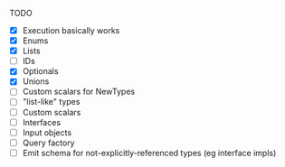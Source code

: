 TODO

- [x] Execution basically works
- [x] Enums
- [x] Lists
- [ ] IDs
- [x] Optionals
- [x] Unions
- [ ] Custom scalars for NewTypes
- [ ] "list-like" types
- [ ] Custom scalars
- [ ] Interfaces
- [ ] Input objects
- [ ] Query factory
- [ ] Emit schema for not-explicitly-referenced types (eg interface impls)
